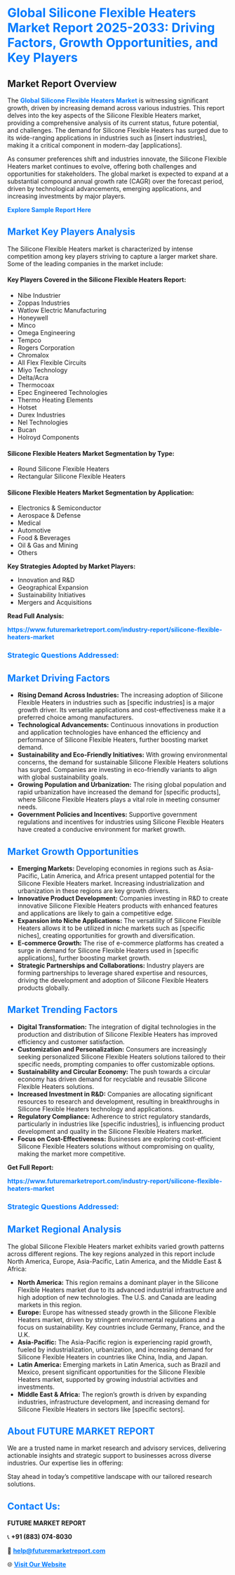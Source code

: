 <h1 style="color: #007BFF;">Global Silicone Flexible Heaters Market Report 2025-2033: Driving Factors, Growth Opportunities, and Key Players</h1>

<section id="overview">
<h2>Market Report Overview</h2>
<p>The <a href="https://www.futuremarketreport.com/industry-report/silicone-flexible-heaters-market" style="color: #007BFF; text-decoration: none;"><strong>Global Silicone Flexible Heaters Market</strong></a> is witnessing significant growth, driven by increasing demand across various industries. This report delves into the key aspects of the Silicone Flexible Heaters market, providing a comprehensive analysis of its current status, future potential, and challenges. The demand for Silicone Flexible Heaters has surged due to its wide-ranging applications in industries such as [insert industries], making it a critical component in modern-day [applications].</p>
<p>As consumer preferences shift and industries innovate, the Silicone Flexible Heaters market continues to evolve, offering both challenges and opportunities for stakeholders. The global market is expected to expand at a substantial compound annual growth rate (CAGR) over the forecast period, driven by technological advancements, emerging applications, and increasing investments by major players.</p>
</section>

<section id="overview">
<p><a href="https://www.futuremarketreport.com/request-sample/reportId=76301" style="color: #007BFF; text-decoration: none;"><strong>Explore Sample Report Here</strong></a></p>
</section>

<section id="key-players">
<h2 style="color: #007BFF;">Market Key Players Analysis</h2>
<p>The Silicone Flexible Heaters market is characterized by intense competition among key players striving to capture a larger market share. Some of the leading companies in the market include:</p>
<h4>Key Players Covered in the Silicone Flexible Heaters Report:</h4>
<ul><li>Nibe Industrier</li><li>Zoppas Industries</li><li>Watlow Electric Manufacturing</li><li>Honeywell</li><li>Minco</li><li>Omega Engineering</li><li>Tempco</li><li>Rogers Corporation</li><li>Chromalox</li><li>All Flex Flexible Circuits</li><li>Miyo Technology</li><li>Delta/Acra</li><li>Thermocoax</li><li>Epec Engineered Technologies</li><li>Thermo Heating Elements</li><li>Hotset</li><li>Durex Industries</li><li>Nel Technologies</li><li>Bucan</li><li>Holroyd Components</li></ul>
<h4>Silicone Flexible Heaters Market Segmentation by Type:</h4>
<ul><li>Round Silicone Flexible Heaters</li><li>Rectangular Silicone Flexible Heaters</li></ul>

<h4>Silicone Flexible Heaters Market Segmentation by Application:</h4>
<ul><li>Electronics &amp; Semiconductor</li><li>Aerospace &amp; Defense</li><li>Medical</li><li>Automotive</li><li>Food &amp; Beverages</li><li>Oil &amp; Gas and Mining</li><li>Others</li></ul>
<p><strong>Key Strategies Adopted by Market Players:</strong></p>
<ul>
<li>Innovation and R&D</li>
<li>Geographical Expansion</li>
<li>Sustainability Initiatives</li>
<li>Mergers and Acquisitions</li>
</ul>
</section>

<section>
<p><strong>Read Full Analysis: </strong></p><a href="https://www.futuremarketreport.com/industry-report/silicone-flexible-heaters-market" style="color: #007BFF; text-decoration: none;"><strong>https://www.futuremarketreport.com/industry-report/silicone-flexible-heaters-market</strong></a>
<h3 style="color: #007BFF;">Strategic Questions Addressed:</h3>
</section>

<section id="driving-factors">
<h2 style="color: #007BFF;">Market Driving Factors</h2>
<ul>
<li><strong>Rising Demand Across Industries:</strong> The increasing adoption of Silicone Flexible Heaters in industries such as [specific industries] is a major growth driver. Its versatile applications and cost-effectiveness make it a preferred choice among manufacturers.</li>
<li><strong>Technological Advancements:</strong> Continuous innovations in production and application technologies have enhanced the efficiency and performance of Silicone Flexible Heaters, further boosting market demand.</li>
<li><strong>Sustainability and Eco-Friendly Initiatives:</strong> With growing environmental concerns, the demand for sustainable Silicone Flexible Heaters solutions has surged. Companies are investing in eco-friendly variants to align with global sustainability goals.</li>
<li><strong>Growing Population and Urbanization:</strong> The rising global population and rapid urbanization have increased the demand for [specific products], where Silicone Flexible Heaters plays a vital role in meeting consumer needs.</li>
<li><strong>Government Policies and Incentives:</strong> Supportive government regulations and incentives for industries using Silicone Flexible Heaters have created a conducive environment for market growth.</li>
</ul>
</section>

<section id="growth-opportunities">
<h2 style="color: #007BFF;">Market Growth Opportunities</h2>
<ul>
<li><strong>Emerging Markets:</strong> Developing economies in regions such as Asia-Pacific, Latin America, and Africa present untapped potential for the Silicone Flexible Heaters market. Increasing industrialization and urbanization in these regions are key growth drivers.</li>
<li><strong>Innovative Product Development:</strong> Companies investing in R&D to create innovative Silicone Flexible Heaters products with enhanced features and applications are likely to gain a competitive edge.</li>
<li><strong>Expansion into Niche Applications:</strong> The versatility of Silicone Flexible Heaters allows it to be utilized in niche markets such as [specific niches], creating opportunities for growth and diversification.</li>
<li><strong>E-commerce Growth:</strong> The rise of e-commerce platforms has created a surge in demand for Silicone Flexible Heaters used in [specific applications], further boosting market growth.</li>
<li><strong>Strategic Partnerships and Collaborations:</strong> Industry players are forming partnerships to leverage shared expertise and resources, driving the development and adoption of Silicone Flexible Heaters products globally.</li>
</ul>
</section>

<section id="trending-factors">
<h2 style="color: #007BFF;">Market Trending Factors</h2>
<ul>
<li><strong>Digital Transformation:</strong> The integration of digital technologies in the production and distribution of Silicone Flexible Heaters has improved efficiency and customer satisfaction.</li>
<li><strong>Customization and Personalization:</strong> Consumers are increasingly seeking personalized Silicone Flexible Heaters solutions tailored to their specific needs, prompting companies to offer customizable options.</li>
<li><strong>Sustainability and Circular Economy:</strong> The push towards a circular economy has driven demand for recyclable and reusable Silicone Flexible Heaters solutions.</li>
<li><strong>Increased Investment in R&D:</strong> Companies are allocating significant resources to research and development, resulting in breakthroughs in Silicone Flexible Heaters technology and applications.</li>
<li><strong>Regulatory Compliance:</strong> Adherence to strict regulatory standards, particularly in industries like [specific industries], is influencing product development and quality in the Silicone Flexible Heaters market.</li>
<li><strong>Focus on Cost-Effectiveness:</strong> Businesses are exploring cost-efficient Silicone Flexible Heaters solutions without compromising on quality, making the market more competitive.</li>
</ul>
</section>

<section>
<p><strong>Get Full Report: </strong></p><a href="https://www.futuremarketreport.com/industry-report/silicone-flexible-heaters-market" style="color: #007BFF; text-decoration: none;"><strong>https://www.futuremarketreport.com/industry-report/silicone-flexible-heaters-market</strong></a>
<h3 style="color: #007BFF;">Strategic Questions Addressed:</h3>
</section>


<section id="regional-analysis">
<h2 style="color: #007BFF;">Market Regional Analysis</h2>
<p>The global Silicone Flexible Heaters market exhibits varied growth patterns across different regions. The key regions analyzed in this report include North America, Europe, Asia-Pacific, Latin America, and the Middle East & Africa:</p>
<ul>
<li><strong>North America:</strong> This region remains a dominant player in the Silicone Flexible Heaters market due to its advanced industrial infrastructure and high adoption of new technologies. The U.S. and Canada are leading markets in this region.</li>
<li><strong>Europe:</strong> Europe has witnessed steady growth in the Silicone Flexible Heaters market, driven by stringent environmental regulations and a focus on sustainability. Key countries include Germany, France, and the U.K.</li>
<li><strong>Asia-Pacific:</strong> The Asia-Pacific region is experiencing rapid growth, fueled by industrialization, urbanization, and increasing demand for Silicone Flexible Heaters in countries like China, India, and Japan.</li>
<li><strong>Latin America:</strong> Emerging markets in Latin America, such as Brazil and Mexico, present significant opportunities for the Silicone Flexible Heaters market, supported by growing industrial activities and investments.</li>
<li><strong>Middle East & Africa:</strong> The region’s growth is driven by expanding industries, infrastructure development, and increasing demand for Silicone Flexible Heaters in sectors like [specific sectors].</li>
</ul>
</section>

<footer>
<h2 style="color: #007BFF;">About FUTURE MARKET REPORT</h2>
<p>We are a trusted name in market research and advisory services, delivering actionable insights and strategic support to businesses across diverse industries. Our expertise lies in offering:</p>

<p>Stay ahead in today’s competitive landscape with our tailored research solutions.</p>

<h2 style="color: #007BFF;">Contact Us:</h2>
<p><strong>FUTURE MARKET REPORT</strong></p>
<p>📞 <strong>+91 (883) 074-8030</strong></p>
<p>📧 <strong><a href="mailto:help@futuremarketreport.com" style="color: #007BFF;">help@futuremarketreport.com</a></strong></p>
<p>🌐 <strong><a href="https://www.futuremarketreport.com/" style="color: #007BFF;">Visit Our Website</a></strong></p>
</footer>